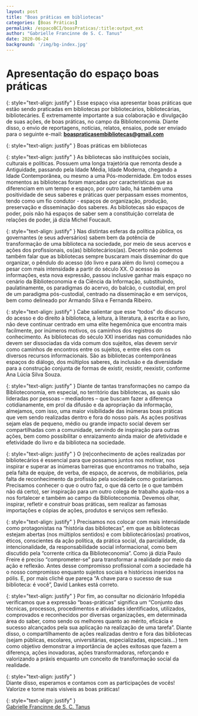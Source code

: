 ```yaml
---
layout: post
title: "Boas práticas em bibliotecas"
categories: [Boas Práticas]
permalink: /espacoBCI/boasPraticas/:title:output_ext
author: "Gabrielle Francinne de S. C. Tanus"
date: 2020-06-24
background: '/img/bg-index.jpg'
---
```

# Apresentação do espaço boas práticas

{: style="text-align: justify" }
Esse espaço visa apresentar boas práticas que estão sendo praticadas em bibliotecas por bibliotecários, bibliotecárias, bibliotecáries. É extremamente importante a sua colaboração e divulgação de suas ações, de boas práticas, no campo da Biblioteconomia. Diante disso, o envio de reportagens, notícias, relatos, ensaios, pode ser enviado para o seguinte e-mail: **boaspraticasembibliotecas@gmail.com**

{: style="text-align: justify" }
Boas práticas em bibliotecas

{: style="text-align: justify" }
As bibliotecas são instituições sociais, culturais e políticas. Possuem uma longa trajetória que remonta desde a Antiguidade, passando pela Idade Média, Idade Moderna, chegando a Idade Contemporânea, ou mesmo a uma Pós-modernidade. Em todos esses momentos as bibliotecas foram marcadas por características que as diferenciam em um tempo e espaço, por outro lado, há também uma positividade de seus saberes e práticas quer perpassam esses momentos, tendo como um fio condutor - espaços de organização, produção, preservação e disseminação dos saberes. As bibliotecas são espaços de poder, pois não há espaços de saber sem a constituição correlata de relações de poder, já dizia Michel Foucault. 

{: style="text-align: justify" }
Nas distintas esferas da política pública, os governantes (e seus adversários) sabem bem da potência de transformação de uma biblioteca na sociedade, por meio de seus acervos e ações dos profissionais, os(as) bibliotecários(as). Decerto não podemos também falar que as bibliotecas sempre buscaram mais disseminar do que organizar, o pêndulo do acesso (do livro e para além do livro) começou a pesar com mais intensidade a partir do século XX. O acesso às informações, esta nova expressão, passou inclusive ganhar mais espaço no cenário da Biblioteconomia e da Ciência da Informação, substituindo, paulatinamente, os paradigmas do acervo, do balcão, o custodial, em prol de um paradigma pós-custodial, centrado na disseminação e em serviços, bem como delineado por Armando Silva e Fernanda Ribeiro. 

{: style="text-align: justify" }
Cabe salientar que esse “todos” do discurso do acesso e do direito à biblioteca, à leitura, à literatura, à escrita e ao livro, não deve continuar centrado em uma elite hegemônica que encontra mais facilmente, por inúmeros motivos, os caminhos dos registros do conhecimento. As bibliotecas do século XXI inseridas nas comunidades não devem ser dissociadas da vida comum dos sujeitos, elas devem servir como caminhos de encontros entre os sujeitos, e entre eles com os diversos recursos informacionais. São as bibliotecas contemporâneas espaços do diálogo, dos múltiplos saberes, da inclusão e da diversidade para a construção conjunta de formas de existir, resistir, reexistir, conforme Ana Lúcia Silva Souza. 

{: style="text-align: justify" }
Diante de tantas transformações no campo da Biblioteconomia, em especial, no território das bibliotecas, as quais são lideradas por pessoas – mediadores – que buscam fazer a diferença cotidianamente, em prol da difusão e da apropriação da informação, almejamos, com isso, uma maior visibilidade das inúmeras boas práticas que vem sendo realizadas dentro e fora do nosso país. As ações positivas sejam elas de pequeno, médio ou grande impacto social devem ser compartilhadas com a comunidade, servindo de inspiração para outras ações, bem como possibilitar o enraizamento ainda maior de afetividade e efetividade do livro e da biblioteca na sociedade. 

{: style="text-align: justify" }
O (re)conhecimento de ações realizadas por bibliotecários é essencial para que possamos juntos nos motivar, nos inspirar e superar as inúmeras barreiras que encontramos no trabalho, seja pela falta de equipe, de verba, de espaço, de acervos, de mobiliários, pela falta de reconhecimento da profissão pela sociedade como gostaríamos. Precisamos conhecer o que o outro faz, o que dá certo (e o que também não dá certo), ser inspiração para um outro colega de trabalho ajuda-nos a nos fortalecer e também ao campo da Biblioteconomia. Devemos olhar, inspirar, refletir e construir boas práticas, sem realizar as famosas importações e cópias de ações, produtos e serviços sem reflexão. 

{: style="text-align: justify" }
Precisamos nos colocar com mais intensidade como protagonistas na “história das bibliotecas”, em que as bibliotecas estejam abertas (nos múltiplos sentidos) e com bibliotecários(as) proativos, éticos, conscientes da ação política, da prática social, da parcialidade, da intencionalidade, da responsabilidade social informacional, como bem discutido pela “corrente crítica da Biblioteconomia”. Como já dizia Paulo Freire é preciso “comprometer-se” para transformar a realidade por meio da ação e reflexão. Antes desse compromisso profissional com a sociedade há o nosso compromisso enquanto sujeitos sociais e históricos inseridos na pólis. E, por mais clichê que pareça “A chave para o sucesso de sua biblioteca: é você”, David Lankes está correto.

{: style="text-align: justify" }
Por fim, ao consultar no dicionário Infopédia verificamos que a expressão “boas-práticas” significa um “Conjunto das técnicas, processos, procedimentos e atividades identificados, utilizados, comprovados e reconhecidos por diversas organizações, em determinada área do saber, como sendo os melhores quanto ao mérito, eficácia e sucesso alcançados pela sua aplicação na realização de uma tarefa”. Diante disso, o compartilhamento de ações realizadas dentro e fora das bibliotecas (sejam públicas, escolares, universitárias, especializadas, especiais...) tem como objetivo demonstrar a importância de ações exitosas que fazem a diferença, ações inovadoras, ações transformadoras, reforçando e valorizando a práxis enquanto um conceito de transformação social da realidade. 

{: style="text-align: justify" }    
Diante disso, esperamos e contamos com as participações de vocês! Valorize e torne mais visíveis as boas práticas!

{: style="text-align: justify" }    
[Gabrielle Francinne de S. C. Tanus](http://lattes.cnpq.br/0229537475582012)
